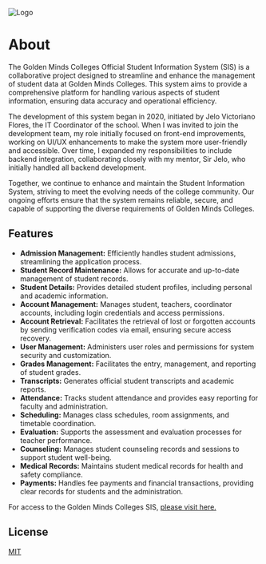 
![Logo](https://sis.goldenmindsbulacan.com/resources/images/Ak2aX001.png)


# About
The Golden Minds Colleges Official Student Information System (SIS) is a collaborative project designed to streamline and enhance the management of student data at Golden Minds Colleges. This system aims to provide a comprehensive platform for handling various aspects of student information, ensuring data accuracy and operational efficiency.

The development of this system began in 2020, initiated by Jelo Victoriano Flores, the IT Coordinator of the school. When I was invited to join the development team, my role initially focused on front-end improvements, working on UI/UX enhancements to make the system more user-friendly and accessible. Over time, I expanded my responsibilities to include backend integration, collaborating closely with my mentor, Sir Jelo, who initially handled all backend development.

Together, we continue to enhance and maintain the Student Information System, striving to meet the evolving needs of the college community. Our ongoing efforts ensure that the system remains reliable, secure, and capable of supporting the diverse requirements of Golden Minds Colleges.

## Features

- **Admission Management:** Efficiently handles student admissions, streamlining the application process.
- **Student Record Maintenance:** Allows for accurate and up-to-date management of student records.
- **Student Details:** Provides detailed student profiles, including personal and academic information.
- **Account Management:** Manages student, teachers, coordinator accounts, including login credentials and access permissions.
- **Account Retrieval:** Facilitates the retrieval of lost or forgotten accounts by sending verification codes via email, ensuring secure access recovery.
- **User Management:** Administers user roles and permissions for system security and customization.
- **Grades Management:** Facilitates the entry, management, and reporting of student grades.
- **Transcripts:** Generates official student transcripts and academic reports.
- **Attendance:** Tracks student attendance and provides easy reporting for faculty and administration.
- **Scheduling:** Manages class schedules, room assignments, and timetable coordination.
- **Evaluation:** Supports the assessment and evaluation processes for teacher performance.
- **Counseling:** Manages student counseling records and sessions to support student well-being.
- **Medical Records:** Maintains student medical records for health and safety compliance.
- **Payments:** Handles fee payments and financial transactions, providing clear records for students and the administration.



For access to the Golden Minds Colleges SIS, [please visit here.](https://sis.goldenmindsbulacan.com/auth/login)


## License

[MIT](https://github.com/javecilla/GMC_SIS/blob/main/LICENSE)

